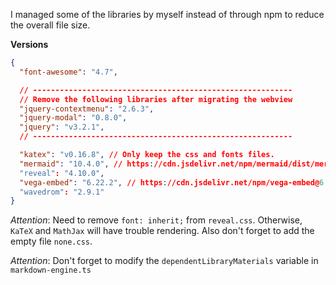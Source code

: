 I managed some of the libraries by myself instead of through npm to reduce the overall file size.

**Versions**

```json
{
  "font-awesome": "4.7",

  // ----------------------------------------------------------
  // Remove the following libraries after migrating the webview
  "jquery-contextmenu": "2.6.3",
  "jquery-modal": "0.8.0",
  "jquery": "v3.2.1",
  // ----------------------------------------------------------

  "katex": "v0.16.8", // Only keep the css and fonts files.
  "mermaid": "10.4.0", // https://cdn.jsdelivr.net/npm/mermaid/dist/mermaid.min.js
  "reveal": "4.10.0",
  "vega-embed": "6.22.2", // https://cdn.jsdelivr.net/npm/vega-embed@6.22.2/build/vega-embed.min.js
  "wavedrom": "2.9.1"
}
```

_Attention_: Need to remove `font: inherit;` from `reveal.css`. Otherwise, `KaTeX` and `MathJax` will have trouble rendering. Also don't forget to add the empty file `none.css`.

_Attention_: Don't forget to modify the `dependentLibraryMaterials` variable in `markdown-engine.ts`
